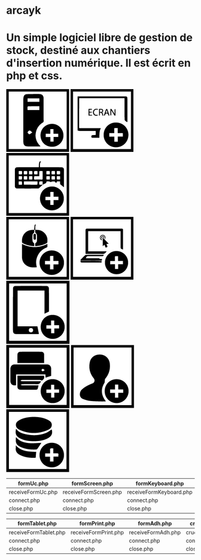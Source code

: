 # arcayk



 Un simple logiciel libre de gestion de stock, destiné aux chantiers d'insertion numérique. Il est écrit en php et css.
 ==

![img](https://github.com/N0r3f/arcayk/blob/main/doc/img/uc.png) 
![img](https://github.com/N0r3f/arcayk/blob/main/doc/img/screen.png)
![img](https://github.com/N0r3f/arcayk/blob/main/doc/img/keyboard.png)  
![img](https://github.com/N0r3f/arcayk/blob/main/doc/img/mouse.png)
![img](https://github.com/N0r3f/arcayk/blob/main/doc/img/laptop.png)
![img](https://github.com/N0r3f/arcayk/blob/main/doc/img/tablet.png)  
![img](https://github.com/N0r3f/arcayk/blob/main/doc/img/print.png)
![img](https://github.com/N0r3f/arcayk/blob/main/doc/img/adh.png)
![img](https://github.com/N0r3f/arcayk/blob/main/doc/img/crud.png)

formUc.php | formScreen.php | formKeyboard.php | formMouse.php | formLaptop.php 
------------ | ------------- | ------------- | ------------- | ------------- 
receiveFormUc.php | receiveFormScreen.php | receiveFormKeyboard.php | receiveFormMouse.php | receiveFormLaptop.php 
connect.php | connect.php | connect.php | connect.php | connect.php 
close.php | close.php | close.php | close.php | close.php 

formTablet.php | formPrint.php | formAdh.php | crud.php
------------- | ------------- | ------------- | -------------
receiveFormTablet.php  | receiveFormPrint.php | receiveFormAdh.php | crud
connect.php | connect.php | connect.php | connect.php
close.php | close.php | close.php | close.php
